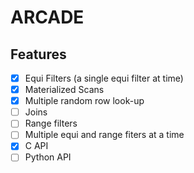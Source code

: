 # ARCADE


## Features 

- [x] Equi Filters (a single equi filter at time)
- [x] Materialized Scans
- [x] Multiple random row look-up
- [ ] Joins
- [ ] Range filters
- [ ] Multiple equi and range fiters at a time
- [x] C API
- [ ] Python API 
